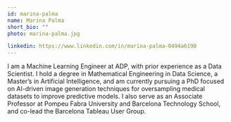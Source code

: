 ```yaml
---
id: marina-palma
name: Marina Palma
short_bio: ""
photo: marina-palma.jpg

linkedin: https://www.linkedin.com/in/marina-palma-0494a6190
---
```


I am a Machine Learning Engineer at ADP, with prior experience as a Data Scientist. I hold a degree in Mathematical Engineering in Data Science, a Master’s in Artificial Intelligence, and am currently pursuing a PhD focused on AI-driven image generation techniques for oversampling medical datasets to improve predictive models. I also serve as an Associate Professor at Pompeu Fabra University and Barcelona Technology School, and co-lead the Barcelona Tableau User Group.